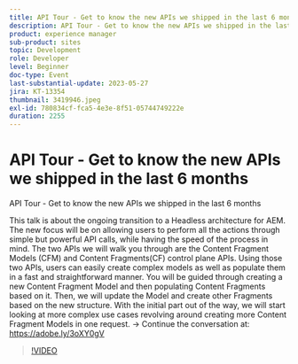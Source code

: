 ```yaml
---
title: API Tour - Get to know the new APIs we shipped in the last 6 months
description: API Tour - Get to know the new APIs we shipped in the last 6 monthsThis talk is about the ongoing transition to a Headless architecture for AEM. The new focus will be on allowing users to perform all the actions through simple but powerful API calls, while having the speed of the process in mind. The two APIs we will walk you through are the Content Fragment Models (CFM) and Content Fragments(CF) control plane APIs. Using those two APIs, users can easily create complex models as well as populate them in a fast and straightforward manner. You will be guided through creating a new Content Fragment Model and then populating Content Fragments based on it. Then, we will update the Model and create other Fragments based on the new structure. With the initial part out of the way, we will start looking at more complex use cases revolving around creating more Content Fragment Models in one request.
product: experience manager
sub-product: sites
topic: Development
role: Developer
level: Beginner
doc-type: Event
last-substantial-update: 2023-05-27
jira: KT-13354
thumbnail: 3419946.jpeg
exl-id: 780834cf-fca5-4e3e-8f51-05744749222e
duration: 2255
---
```

# API Tour - Get to know the new APIs we shipped in the last 6 months

API Tour - Get to know the new APIs we shipped in the last 6 months

This talk is about the ongoing transition to a Headless architecture for AEM. The new focus will be on allowing users to perform all the actions through simple but powerful API calls, while having the speed of the process in mind. The two APIs we will walk you through are the Content Fragment Models (CFM) and Content Fragments(CF) control plane APIs. Using those two APIs, users can easily create complex models as well as populate them in a fast and straightforward manner. You will be guided through creating a new Content Fragment Model and then populating Content Fragments based on it. Then, we will update the Model and create other Fragments based on the new structure. With the initial part out of the way, we will start looking at more complex use cases revolving around creating more Content Fragment Models in one request. → Continue the conversation at: https://adobe.ly/3oXY0gV

>[!VIDEO](https://video.tv.adobe.com/v/3419946/?learn=on)

